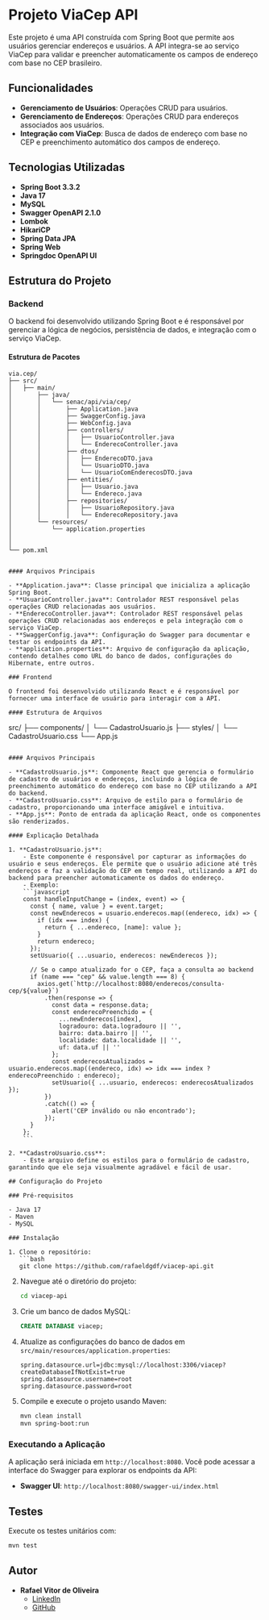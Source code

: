 
# Projeto ViaCep API

Este projeto é uma API construída com Spring Boot que permite aos usuários gerenciar endereços e usuários. A API integra-se ao serviço ViaCep para validar e preencher automaticamente os campos de endereço com base no CEP brasileiro.

## Funcionalidades

- **Gerenciamento de Usuários**: Operações CRUD para usuários.
- **Gerenciamento de Endereços**: Operações CRUD para endereços associados aos usuários.
- **Integração com ViaCep**: Busca de dados de endereço com base no CEP e preenchimento automático dos campos de endereço.

## Tecnologias Utilizadas

- **Spring Boot 3.3.2**
- **Java 17**
- **MySQL**
- **Swagger OpenAPI 2.1.0**
- **Lombok**
- **HikariCP**
- **Spring Data JPA**
- **Spring Web**
- **Springdoc OpenAPI UI**

## Estrutura do Projeto

### Backend

O backend foi desenvolvido utilizando Spring Boot e é responsável por gerenciar a lógica de negócios, persistência de dados, e integração com o serviço ViaCep.

#### Estrutura de Pacotes

```
via.cep/
├── src/
│   ├── main/
│       ├── java/
│       │   └── senac/api/via/cep/
│       │       ├── Application.java
│       │       ├── SwaggerConfig.java
│       │       ├── WebConfig.java
│       │       ├── controllers/
│       │       │   ├── UsuarioController.java
│       │       │   └── EnderecoController.java
│       │       ├── dtos/
│       │       │   ├── EnderecoDTO.java
│       │       │   └── UsuarioDTO.java
│       │       │   └── UsuarioComEnderecosDTO.java
│       │       ├── entities/
│       │       │   ├── Usuario.java
│       │       │   └── Endereco.java
│       │       ├── repositories/
│       │       │   ├── UsuarioRepository.java
│       │       │   └── EnderecoRepository.java
│       └── resources/
│           └── application.properties
│           
│               
└── pom.xml


#### Arquivos Principais

- **Application.java**: Classe principal que inicializa a aplicação Spring Boot.
- **UsuarioController.java**: Controlador REST responsável pelas operações CRUD relacionadas aos usuários.
- **EnderecoController.java**: Controlador REST responsável pelas operações CRUD relacionadas aos endereços e pela integração com o serviço ViaCep.
- **SwaggerConfig.java**: Configuração do Swagger para documentar e testar os endpoints da API.
- **application.properties**: Arquivo de configuração da aplicação, contendo detalhes como URL do banco de dados, configurações do Hibernate, entre outros.

### Frontend

O frontend foi desenvolvido utilizando React e é responsável por fornecer uma interface de usuário para interagir com a API.

#### Estrutura de Arquivos

```
src/
├── components/
│   └── CadastroUsuario.js
├── styles/
│   └── CadastroUsuario.css
└── App.js
```

#### Arquivos Principais

- **CadastroUsuario.js**: Componente React que gerencia o formulário de cadastro de usuários e endereços, incluindo a lógica de preenchimento automático do endereço com base no CEP utilizando a API do backend.
- **CadastroUsuario.css**: Arquivo de estilo para o formulário de cadastro, proporcionando uma interface amigável e intuitiva.
- **App.js**: Ponto de entrada da aplicação React, onde os componentes são renderizados.

#### Explicação Detalhada

1. **CadastroUsuario.js**: 
    - Este componente é responsável por capturar as informações do usuário e seus endereços. Ele permite que o usuário adicione até três endereços e faz a validação do CEP em tempo real, utilizando a API do backend para preencher automaticamente os dados do endereço.
    - Exemplo:
    ```javascript
    const handleInputChange = (index, event) => {
      const { name, value } = event.target;
      const newEnderecos = usuario.enderecos.map((endereco, idx) => {
        if (idx === index) {
          return { ...endereco, [name]: value };
        }
        return endereco;
      });
      setUsuario({ ...usuario, enderecos: newEnderecos });

      // Se o campo atualizado for o CEP, faça a consulta ao backend
      if (name === "cep" && value.length === 8) {
        axios.get(`http://localhost:8080/enderecos/consulta-cep/${value}`)
          .then(response => {
            const data = response.data;
            const enderecoPreenchido = {
              ...newEnderecos[index],
              logradouro: data.logradouro || '',
              bairro: data.bairro || '',
              localidade: data.localidade || '',
              uf: data.uf || ''
            };
            const enderecosAtualizados = usuario.enderecos.map((endereco, idx) => idx === index ? enderecoPreenchido : endereco);
            setUsuario({ ...usuario, enderecos: enderecosAtualizados });
          })
          .catch(() => {
            alert('CEP inválido ou não encontrado');
          });
      }
    };
    ```

2. **CadastroUsuario.css**:
    - Este arquivo define os estilos para o formulário de cadastro, garantindo que ele seja visualmente agradável e fácil de usar.

## Configuração do Projeto

### Pré-requisitos

- Java 17
- Maven
- MySQL

### Instalação

1. Clone o repositório:
   ```bash
   git clone https://github.com/rafaeldgdf/viacep-api.git
   ```
2. Navegue até o diretório do projeto:
   ```bash
   cd viacep-api
   ```
3. Crie um banco de dados MySQL:
   ```sql
   CREATE DATABASE viacep;
   ```
4. Atualize as configurações do banco de dados em `src/main/resources/application.properties`:
   ```properties
   spring.datasource.url=jdbc:mysql://localhost:3306/viacep?createDatabaseIfNotExist=true
   spring.datasource.username=root
   spring.datasource.password=root
   ```
5. Compile e execute o projeto usando Maven:
   ```bash
   mvn clean install
   mvn spring-boot:run
   ```

### Executando a Aplicação

A aplicação será iniciada em `http://localhost:8080`. Você pode acessar a interface do Swagger para explorar os endpoints da API:

- **Swagger UI**: `http://localhost:8080/swagger-ui/index.html`

## Testes

Execute os testes unitários com:
```bash
mvn test
```

## Autor

- **Rafael Vitor de Oliveira**
  - [LinkedIn](https://www.linkedin.com/in/rafaelvitor2/)
  - [GitHub](https://github.com/rafaeldgdf)

```
